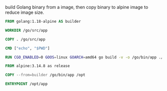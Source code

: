 build Golang binary from a image, then copy binary to alpine image to reduce image size.


```dockerfile
FROM golang:1.18-alpine AS builder

WORKDIR /go/src/app

COPY . /go/src/app

CMD ["echo", "$PWD"]

RUN CGO_ENABLED=0 GOOS=linux GOARCH=amd64 go build -v -o /go/bin/app ./cmd/api

FROM alpine:3.14.8 as release

COPY --from=builder /go/bin/app /opt

ENTRYPOINT /opt/app
```
